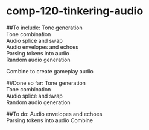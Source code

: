 # comp-120-tinkering-audio

##To include:
Tone generation  
Tone combination  
Audio splice and swap  
Audio envelopes and echoes  
Parsing tokens into audio  
Random audio generation  

Combine to create gameplay audio  

##Done so far:
Tone generation  
Tone combination  
Audio splice and swap  
Random audio generation  

##To do:
Audio envelopes and echoes  
Parsing tokens into audio 
Combine  
